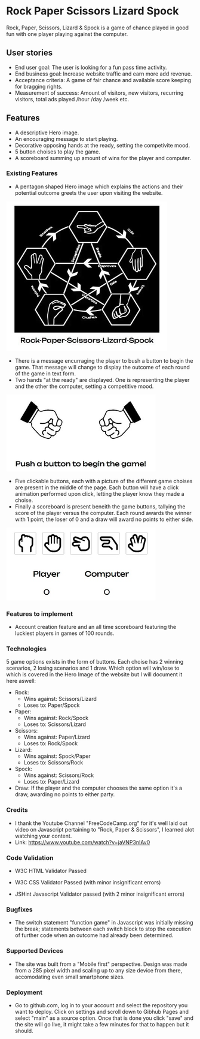 # Rock Paper Scissors Lizard Spock

Rock, Paper, Scissors, Lizard & Spock is a game of chance played in good fun with one player playing against the computer.

## User stories

- End user goal: The user is looking for a fun pass time activity.
- End business goal: Increase website traffic and earn more add revenue.
- Acceptance criteria: A game of fair chance and available score keeping for bragging rights.
- Measurement of success: Amount of visitors, new visitors, recurring visitors, total ads played /hour /day /week etc.

## Features

- A descriptive Hero image.
- An encouraging message to start playing.
- Decorative opposing hands at the ready, setting the competivite mood.
- 5 button choises to play the game.
- A scoreboard summing up amount of wins for the player and computer.

### Existing Features

- A pentagon shaped Hero image which explains the actions and their potential outcome greets the user upon visiting the website.

![Screenshot](/assets/images/Hero-image-readme.jpg)

- There is a message encurraging the player to bush a button to begin the game. That message will change to display the outcome of each round of the game in text form.
- Two hands "at the ready" are displayed. One is representing the player and the other the computer, setting a competitive mood.

![Screenshot](/assets/images/message-readme.jpg)

- Five clickable buttons, each with a picture of the different game choises are present in the middle of the page. Each button will have a click animation performed upon click, letting the player know they made a choise.
- Finally a scoreboard is present beneith the game buttons, tallying the score of the player versus the computer. Each round awards the winner with 1 point, the loser of 0 and a draw will award no points to either side.

![Screenshot](/assets/images/buttons-score-readme.jpg)

### Features to implement

- Account creation feature and an all time scoreboard featuring the luckiest players in games of 100 rounds.

### Technologies

5 game options exists in the form of buttons. Each choise has 2 winning scenarios, 2 losing scenarios and 1 draw. Which option will win/lose to which is covered in the Hero Image of the website but I will document it here aswell:
- Rock:  
  - Wins against: Scissors/Lizard
  - Loses to: Paper/Spock
- Paper:
  - Wins against: Rock/Spock
  - Loses to: Scissors/Lizard
- Scissors:
  - Wins against: Paper/Lizard
  - Loses to: Rock/Spock
- Lizard:
  - Wins against: Spock/Paper
  - Loses to: Scissors/Rock
- Spock:
  - Wins against: Scissors/Rock
  - Loses to: Paper/Lizard
- Draw: If the player and the computer chooses the same option it's a draw, awarding no points to either party.         


### Credits

- I thank the Youtube Channel "FreeCodeCamp.org" for it's well laid out video on Javascript pertaining to "Rock, Paper & Scissors", I learned alot watching your content.
- Link: https://www.youtube.com/watch?v=jaVNP3nIAv0

### Code Validation

- W3C HTML Validator Passed

- W3C CSS Validator Passed (with minor insignificant errors)

- JSHint Javascript Validator passed (with 2 minor insignificant errors)

### Bugfixes
- The switch statement "function game" in Javascript was initially missing the break; statements between each switch block to stop the execution of further code when an outcome had already been determined.

### Supported Devices

- The site was built from a "Mobile first" perspective. Design was made from a 285 pixel width and scaling up to any size device from there, accomodating even small smartphone sizes.

### Deployment

- Go to github.com, log in to your account and select the repository you want to deploy. Click on settings and scroll down to Gibhub Pages and select "main" as a source option. Once that is done you click "save" and the site will go live, it might take a few minutes for that to happen but it should.